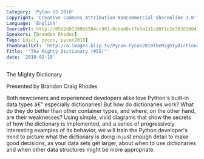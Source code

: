 ```yaml
---
Category: 'PyCon US 2010'
Copyright: 'Creative Commons Attribution-NonCommercial-ShareAlike 3.0'
Language: 'English'
SourceUrl: http://05d2db1380b6504cc981-8cbed8cf7e3a131cd8f1c3e383d10041.r93.cf2.rackcdn.com/pycon-us-2010/276_the-mighty-dictionary-55.m4v
Speakers: [Brandon Rhodes]
Tags: [dict, pycon, pycon2010]
ThumbnailUrl: 'http://a.images.blip.tv/Pycon-PyCon2010TheMightyDictionary55184-989.jpg'
Title: '"The Mighty Dictionary (#55)"'
date: '2010-02-19'
---
```

The Mighty Dictionary

  
Presented by Brandon Craig Rhodes

  
Both newcomers and experienced developers alike love Python's built-in data
types â€” especially dictionaries! But how do dictionaries work? What do they
do better than other container types, and where, on the other hand, are their
weaknesses? Using simple, vivid diagrams that show the secrets of how the
dictionary is implemented, and a series of progressively interesting examples
of its behavior, we will train the Python developer's mind to picture what the
dictionary is doing in just enough detail to make good decisions, as your data
sets get larger, about when to use dictionaries and when other data structures
might be more appropriate.


